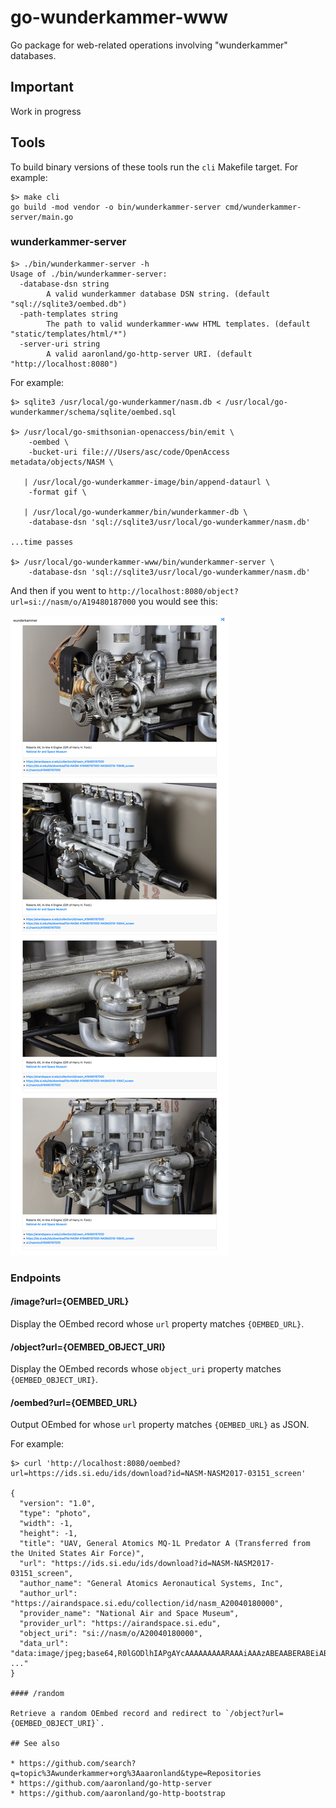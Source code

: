 # go-wunderkammer-www

Go package for web-related operations involving "wunderkammer" databases.

## Important

Work in progress

## Tools

To build binary versions of these tools run the `cli` Makefile target. For example:

```
$> make cli
go build -mod vendor -o bin/wunderkammer-server cmd/wunderkammer-server/main.go
```

### wunderkammer-server

```
$> ./bin/wunderkammer-server -h
Usage of ./bin/wunderkammer-server:
  -database-dsn string
    	A valid wunderkammer database DSN string. (default "sql://sqlite3/oembed.db")
  -path-templates string
    	The path to valid wunderkammer-www HTML templates. (default "static/templates/html/*")
  -server-uri string
    	A valid aaronland/go-http-server URI. (default "http://localhost:8080")
```

For example:

```
$> sqlite3 /usr/local/go-wunderkammer/nasm.db < /usr/local/go-wunderkammer/schema/sqlite/oembed.sql

$> /usr/local/go-smithsonian-openaccess/bin/emit \
	-oembed \
	-bucket-uri file:///Users/asc/code/OpenAccess metadata/objects/NASM \

   | /usr/local/go-wunderkammer-image/bin/append-dataurl \
	-format gif \

   | /usr/local/go-wunderkammer/bin/wunderkammer-db \
	-database-dsn 'sql://sqlite3/usr/local/go-wunderkammer/nasm.db'

...time passes

$> /usr/local/go-wunderkammer-www/bin/wunderkammer-server \
	-database-dsn 'sql://sqlite3/usr/local/go-wunderkammer/nasm.db'
```

And then if you went to `http://localhost:8080/object?url=si://nasm/o/A19480187000` you would see this:

![](docs/images/nasm.jpg)

### Endpoints

#### /image?url={OEMBED_URL}

Display the OEmbed record whose `url` property matches `{OEMBED_URL}`.

#### /object?url={OEMBED_OBJECT_URI}

Display the OEmbed records whose `object_uri` property matches `{OEMBED_OBJECT_URI}`.

#### /oembed?url={OEMBED_URL}

Output OEmbed for whose `url` property matches `{OEMBED_URL}` as JSON.

For example:

```
$> curl 'http://localhost:8080/oembed?url=https://ids.si.edu/ids/download?id=NASM-NASM2017-03151_screen'

{
  "version": "1.0",
  "type": "photo",
  "width": -1,
  "height": -1,
  "title": "UAV, General Atomics MQ-1L Predator A (Transferred from the United States Air Force)",
  "url": "https://ids.si.edu/ids/download?id=NASM-NASM2017-03151_screen",
  "author_name": "General Atomics Aeronautical Systems, Inc",
  "author_url": "https://airandspace.si.edu/collection/id/nasm_A20040180000",
  "provider_name": "National Air and Space Museum",
  "provider_url": "https://airandspace.si.edu",
  "object_uri": "si://nasm/o/A20040180000",
  "data_url": "data:image/jpeg;base64,R0lGODlhIAPgAYcAAAAAAAAARAAAiAAAzABEAABERABEiABEzACIAACIRACIiACIzADMAADMRADMiADMzADd3REREQAAVQAAmQAA3QBVAABVVQBMmQBJ3QCZAACZTACZmQCT3QDdAADdSQDdkwDungDu7iIiIgAAZgAAqgAA7gBmAABmZgBVqgBP7gCqAACqVQCqqgCe7gDuAADuTwD/VQD/qgD//zMzMwAAdwAAuwAA/wB3AAB3dwBduwBV/wC7AAC7XQC7uwCq ..."
}

#### /random

Retrieve a random OEmbed record and redirect to `/object?url={OEMBED_OBJECT_URI}`.

## See also

* https://github.com/search?q=topic%3Awunderkammer+org%3Aaaronland&type=Repositories
* https://github.com/aaronland/go-http-server
* https://github.com/aaronland/go-http-bootstrap